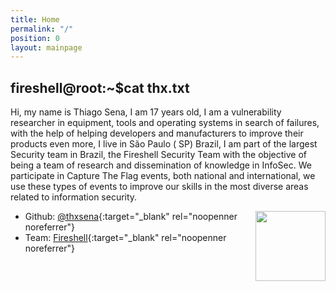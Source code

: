 ```yaml
---
title: Home
permalink: "/"
position: 0
layout: mainpage
---
```


## fireshell@root:~$cat thx.txt


Hi, my name is Thiago Sena, I am 17 years old, I am a vulnerability researcher in equipment, tools and operating systems in search of failures, with the help of helping developers and manufacturers to improve their products even more, I live in São Paulo ( SP) Brazil, I am part of the largest Security team in Brazil, the Fireshell Security Team with the objective of being a team of research and dissemination of knowledge in InfoSec. We participate in Capture The Flag events, both national and international, we use these types of events to improve our skills in the most diverse areas related to information security.


<img src="/images/índice.png" style="width:8em; height:8em; float:right;" />




* Github: [@thxsena](https://github.com/thxsena){:target="_blank" rel="noopenner noreferrer"}
* Team: [Fireshell](https://fireshellsecurity.team){:target="_blank" rel="noopenner noreferrer"}
